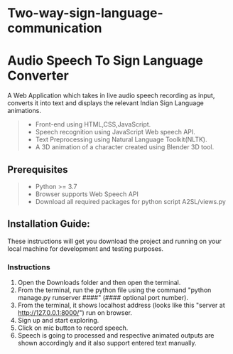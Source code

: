 # Two-way-sign-language-communication

# Audio Speech To Sign Language Converter

A Web Application which takes in live audio speech recording as input, converts it into text and displays the relevant Indian Sign Language animations.

> - Front-end using HTML,CSS,JavaScript.
> - Speech recognition using JavaScript Web speech API.
> - Text Preprocessing using Natural Language Toolkit(NLTK).
> - A 3D animation of a character created
>   using Blender 3D tool.

## Prerequisites

> - Python >= 3.7
> - Browser supports Web Speech API
> - Download all required packages for python script A2SL/views.py

## Installation Guide:

These instructions will get you download the project and running on your local machine for development and testing purposes.

### Instructions

1. Open the Downloads folder and then open the terminal.
2. From the terminal, run the python file using the command "python manage.py runserver ####" (#### optional port number).
3. From the terminal, it shows localhost address (looks like this "server at http://127.0.0.1:8000/") run on browser.
4. Sign up and start exploring.
5. Click on mic button to record speech.
6. Speech is going to processed and respective animated outputs are shown accordingly and it also support entered text manually.
